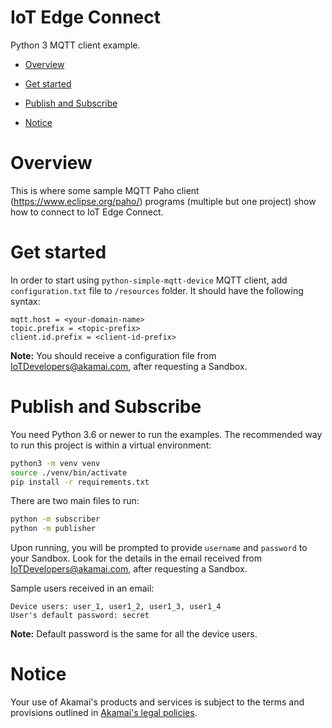 # IoT Edge Connect
Python 3 MQTT client example.

* [Overview](#overview)

* [Get started](#get-started)

* [Publish and Subscribe](#publish-and-subscribe)
	
* [Notice](#notice)

# Overview 

This is where some sample MQTT Paho client (https://www.eclipse.org/paho/) programs (multiple but one project) show how to connect to IoT Edge Connect.

# Get started 

In order to start using `python-simple-mqtt-device` MQTT client, add `configuration.txt` file to `/resources` folder.
It should have the following syntax: 

```
mqtt.host = <your-domain-name>
topic.prefix = <topic-prefix>
client.id.prefix = <client-id-prefix>
```

**Note:** You should receive a configuration file from [IoTDevelopers@akamai.com](mailto:IoTDevelopers@akamai.com), after requesting a Sandbox.

# Publish and Subscribe

You need Python 3.6 or newer to run the examples. The recommended way to run this project is within a virtual environment:
```bash
python3 -m venv venv
source ./venv/bin/activate
pip install -r requirements.txt
```

There are two main files to run:
```bash
python -m subscriber
python -m publisher
```

Upon running, you will be prompted to provide `username` and `password` to your Sandbox. 
Look for the details in the email received from [IoTDevelopers@akamai.com](mailto:IoTDevelopers@akamai.com), after requesting a Sandbox.

Sample users received in an email:
```
Device users: user_1, user1_2, user1_3, user1_4
User's default password: secret
```

**Note:** Default password is the same for all the device users.

# Notice

Your use of Akamai's products and services is subject to the terms and provisions outlined in [Akamai's legal policies](https://www.akamai.com/us/en/privacy-policies/).
